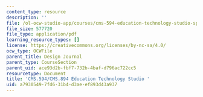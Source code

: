 ```yaml
---
content_type: resource
description: ''
file: /ol-ocw-studio-app/courses/cms-594-education-technology-studio-spring-2019/a79305497fd631b4d3aeef893d43a937_MITCMS_594S19_design_journal.pdf
file_size: 577720
file_type: application/pdf
learning_resource_types: []
license: https://creativecommons.org/licenses/by-nc-sa/4.0/
ocw_type: OCWFile
parent_title: Design Journal
parent_type: CourseSection
parent_uid: ace93d2b-fbf7-732b-4baf-d796ac722cc5
resourcetype: Document
title: 'CMS.594/CMS.894 Education Technology Studio '
uid: a7930549-7fd6-31b4-d3ae-ef893d43a937
---
```

